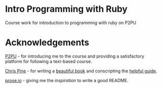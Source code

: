 # Intro Programming with Ruby

Course work for introduction to programming with ruby on P2PU

# Acknowledgements
[P2PU](http://p2pu.org) - for introducing me to the course and providing a satisfactory platform for following a text-based course.

[Chris Pine](http://pine.fm/) - for writing a [beautiful book](http://pragprog.com/book/ltp2/learn-to-program) and conscripting the [helpful guide](http://pine.fm/LearnToProgram/).

[prose.io](http://prose.io) - giving me the *inspiration* to write a good README.
